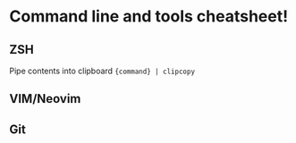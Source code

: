 # Command line and tools cheatsheet!


## ZSH 

Pipe contents into clipboard `{command} | clipcopy`

## VIM/Neovim

## Git


